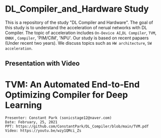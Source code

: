 # DL_Compiler_and_Hardware Study

This is a repository of the study "DL Compiler and Hardware". The goal of this study is to understand the acceleration of nerual networks with DL Compiler. The topic of acceleration includes `On-Device AI`,`DL Compiler`, `TVM`, `ONNX` , `Compiler`, 'PIM/CIM', 'NPU'. Our study is based on recent papaers (Under recent two years). We discuss topics such as `HW architecture`, `SW acceleration`.


## Presentation with Video
# TVM: An Automated End-to-End Optimizing Compiler for Deep Learning
	Presenter: Constant Park (sonicstage12@naver.com)
	Date: February, 25, 2021
	PPT: https://github.com/ConstantPark/DL_Compiler/blob/main/TVM.pdf
	Video: https://youtu.be/wzy1QMci_Zs
